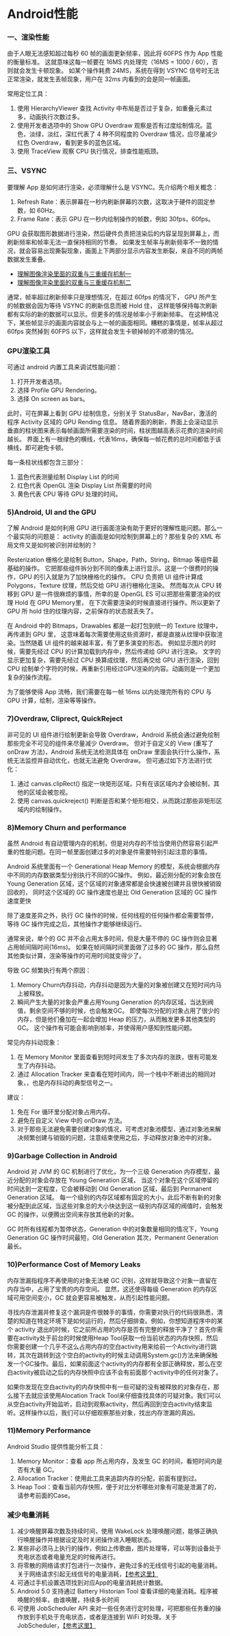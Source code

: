Android性能
===

### 一、渲染性能

由于人眼无法感知超过每秒 60 帧的画面更新频率，因此将 60FPS 作为 App 性能的衡量标准。
这就意味这每一帧要在 16MS 内处理完（16MS = 1000 / 60），否则就会发生卡顿现象。
如某个操作耗费 24MS，系统在得到 VSYNC 信号时无法正常渲染，就发生丢帧现象，用户在 32ms 内看到的会是同一帧画面。

常用定位工具：

1. 使用 HierarchyViewer 查找 Activity 中布局是否过于复杂，如重叠元素过多，动画执行次数过多。
2. 使用开发者选项中的 Show GPU Overdraw 观察是否有过度绘制情况。蓝色，淡绿，淡红，深红代表了 4 种不同程度的 Overdraw 情况，应尽量减少红色 Overdraw，看到更多的蓝色区域。
3. 使用 TraceView 观察 CPU 执行情况，排查性能瓶颈。

### 三、VSYNC

要理解 App 是如何进行渲染，必须理解什么是 VSYNC。先介绍两个相关概念：

1. Refresh Rate：表示屏幕在一秒内刷新屏幕的次数，这取决于硬件的固定参数，如 60Hz。
2. Frame Rate：表示 GPU 在一秒内绘制操作的帧数，例如 30fps，60fps。

GPU 会获取图形数据进行渲染，然后硬件负责把渲染后的内容呈现到屏幕上，而刷新频率和帧率无法一直保持相同的节奏。
如果发生帧率与刷新频率不一致的情况，就会容易出现撕裂现象，画面上下两部分显示内容发生断裂，来自不同的两帧数据发生重叠。

- [理解图像渲染里面的双重与三重缓存机制一](http://source.android.com/devices/graphics/index.html)
- [理解图像渲染里面的双重与三重缓存机制二](http://article.yeeyan.org/view/37503/304664)

通常，帧率超过刷新频率只是理想情况，在超过 60fps 的情况下，
GPU 所产生的帧数据会因为等待 VSYNC 的刷新信息而被 Hold 住，
这样能够保持每次刷新都有实际的新的数据可以显示。但更多的情况是帧率小于刷新频率。
在这种情况下，某些帧显示的画面内容就会与上一帧的画面相同。糟糕的事情是，帧率从超过 60fps 突然掉到 60FPS 以下，这样就会发生卡顿掉帧的不顺滑的情况。

### GPU渲染工具

可通过 android 内置工具来调试性能问题：

1. 打开开发者选项。
2. 选择 Profile GPU Rendering。
3. 选择 On screen as bars。

此时，可在屏幕上看到 GPU 绘制信息，分别关于 StatusBar，NavBar，激活的程序 Activity 区域的 GPU Rending 信息。
随着界面的刷新，界面上会滚动显示垂直的柱状图来表示每帧画面所需要渲染的时间，柱状图越高表示花费的渲染时间越长。
界面上有一根绿色的横线，代表16ms，确保每一帧花费的总时间都低于该横线，即可避免卡顿。

每一条柱状线都包含三部分：

1. 蓝色代表测量绘制 Display List 的时间
2. 红色代表 OpenGL 渲染 Display List 所需要的时间
3. 黄色代表 CPU 等待 GPU 处理的时间。

### 5)Android, UI and the GPU

了解 Android 是如何利用 GPU 进行画面渲染有助于更好的理解性能问题。那么一个最实际的问题是：
activity 的画面是如何绘制到屏幕上的？那些复杂的 XML 布局文件又是如何被识别并绘制的？

Resterization 栅格化是绘制 Button，Shape，Path，String，Bitmap 等组件最基础的操作。
它把那些组件拆分到不同的像素上进行显示。这是一个很费时的操作，GPU 的引入就是为了加快栅格化的操作。
CPU 负责把 UI 组件计算成 Polygons，Texture 纹理，然后交给 GPU 进行栅格化渲染。
然而每次从 CPU 转移到 GPU 是一件很麻烦的事情，所幸的是 OpenGL ES 可以把那些需要渲染的纹理 Hold 在 GPU Memory里，
在下次需要渲染的时候直接进行操作。所以更新了 GPU 所 hold 住的纹理内容，之前保存的状态就丢失了。

在 Android 中的 Bitmaps，Drawables 都是一起打包到统一的 Texture 纹理中，再传递到 GPU 里，
这意味着每次需要使用这些资源时，都是直接从纹理中获取渲染。当然随着 UI 组件的越来越丰富，有了更多演变的形态。
例如显示图片的时候，需要先经过 CPU 的计算加载到内存中，然后传递给 GPU 进行渲染。
文字的显示更加复杂，需要先经过 CPU 换算成纹理，然后再交给 GPU 进行渲染，回到 CPU 绘制单个字符的时候，再重新引用经过GPU渲染的内容。动画则是一个更加复杂的操作流程。

为了能够使得 App 流畅，我们需要在每一帧 16ms 以内处理完所有的 CPU 与 GPU 计算，绘制，渲染等等操作。

### 7)Overdraw, Cliprect, QuickReject

非可见的 UI 组件进行绘制更新会导致 Overdraw，Android 系统会通过避免绘制那些完全不可见的组件来尽量减少 Overdraw。
但对于自定义的 View (重写了 onDraw 方法)，Android 系统无法检测具体在 onDraw 里面会执行什么操作，系统无法监控并自动优化，也就无法避免 Overdraw。
但可通过如下方法进行优化：

1. 通过 canvas.clipRect() 指定一块矩形区域，只有在该区域内才会被绘制，其他的区域会被忽视。
2. 使用 canvas.quickreject() 判断是否和某个矩形相交，从而跳过那些非矩形区域内的绘制操作。

### 8)Memory Churn and performance

虽然 Android 有自动管理内存的机制，但是对内存的不恰当使用仍然容易引起严重的性能问题。在同一帧里面创建过多的对象是件需要特别引起注意的事情。

Android 系统里面有一个 Generational Heap Memory 的模型，系统会根据内存中不同的内存数据类型分别执行不同的GC操作。
例如，最近刚分配的对象会放在 Young Generation 区域，这个区域的对象通常都是会快速被创建并且很快被销毁回收的，
同时这个区域的 GC 操作速度也是比 Old Generation 区域的 GC 操作速度更快

除了速度差异之外，执行 GC 操作的时候，任何线程的任何操作都会需要暂停，等待 GC 操作完成之后，其他操作才能够继续运行。

通常来说，单个的 GC 并不会占用太多时间，但是大量不停的 GC 操作则会显著占用帧间隔时间(16ms)。
如果在帧间隔时间里面做了过多的 GC 操作，那么自然其他类似计算，渲染等操作的可用时间就变得少了。

导致 GC 频繁执行有两个原因：

1. Memory Churn内存抖动，内存抖动是因为大量的对象被创建又在短时间内马上被释放。
2. 瞬间产生大量的对象会严重占用Young Generation 的内存区域，当达到阀值，剩余空间不够的时候，也会触发GC。
即使每次分配的对象占用了很少的内存，但是他们叠加在一起会增加 Heap 的压力，从而触发更多其他类型的GC。
这个操作有可能会影响到帧率，并使得用户感知到性能问题。

常见内存抖动现象：

1. 在 Memory Monitor 里面查看到短时间发生了多次内存的涨跌，很有可能发生了内存抖动。
2. 通过 Allocation Tracker 来查看在短时间内，同一个栈中不断进出的相同对象，，也是内存抖动的典型信号之一。

建议：

1. 免在 For 循环里分配对象占用内存。
2. 避免在自定义 View 中的 onDraw 方法。
3. 对于那些无法避免需要创建对象的情况，可考虑对象池模型，通过对象池来解决频繁创建与销毁的问题，注意结束使用之后，手动释放对象池中的对象。

### 9)Garbage Collection in Android

Android 对 JVM 的 GC 机制进行了优化，为一个三级 Generation 内存模型，最近分配的对象会存放在 Young Generation 区域，
当这个对象在这个区域停留的时间达到一定程度，它会被移动到 Old Generation 区域，最后到 Permanent Generation 区域。
每一个级别的内存区域都有固定的大小，此后不断有新的对象被分配到此区域，当这些对象总的大小快达到这一级别内存区域的阀值时，会触发 GC 的操作，以便腾出空间来存放其他新的对象。

GC 时所有线程都为暂停状态，Generation 中的对象数量相同的情况下，Young Generation GC 操作时间最短，Old Generation 其次，Permanent Generation 最长。

### 10)Performance Cost of Memory Leaks

内存泄漏指程序不再使用的对象无法被 GC 识别，这样就导致这个对象一直留在内存当中，占用了宝贵的内存空间。
显然，这还使得每级 Generation 的内存区域可用空间变小，GC 就会更容易被触发，从而引起性能问题。

寻找内存泄漏并修复这个漏洞是件很棘手的事情，你需要对执行的代码很熟悉，清楚的知道在特定环境下是如何运行的，然后仔细排查。例如，你想知道程序中的某个 activity 退出的时候，它之前所占用的内存是否有完整的释放干净了？首先你需要在activity处于前台的时候使用Heap Tool获取一份当前状态的内存快照，然后你需要创建一个几乎不这么占用内存的空白activity用来给前一个Activity进行跳转，其次在跳转到这个空白的activity的时候主动调用System.gc()方法来确保触发一个GC操作。最后，如果前面这个activity的内存都有全部正确释放，那么在空白activity被启动之后的内存快照中应该不会有前面那个activity中的任何对象了。

如果你发现在空白activity的内存快照中有一些可疑的没有被释放的对象存在，那么接下去就应该使用Alocation Track Tool来仔细查找具体的可疑对象。我们可以从空白activity开始监听，启动到观察activity，然后再回到空白activity结束监听。这样操作以后，我们可以仔细观察那些对象，找出内存泄漏的真凶。

### 11)Memory Performance

Android Studio 提供性能分析工具：

1. Memory Monitor：查看 app 所占用内存，及发生 GC 的时间，看短时间内是否有大量 GC。
2. Allocation Tracker：使用此工具来追踪内存的分配，前面有提到过。
3. Heap Tool：查看当前内存快照，便于对比分析哪些对象有可能是泄漏了的，请参考前面的Case。

### 减少电量消耗

1. 减少唤醒屏幕次数及持续时间，使用 WakeLock 处理唤醒问题，能够正确执行唤醒操作并根据设定及时关闭操作进入睡眠状态。
2. 某些非必须马上执行的操作，例如上传歌曲，图片处理等，可以等到设备处于充电状态或者电量充足的时候再进行。
3. 将零散的网络请求打包进行一次操作，避免过多的无线信号引起的电量消耗。关于网络请求引起无线信号的电量消耗，[【参考这里】](http://hukai.me/android-training-course-in-chinese/connectivity/efficient-downloads/efficient-network-access.html)
4. 可通过手机设置选项找到对应App的电量消耗统计数据。
5. Android 5.0 支持通过 Battery Historian Tool 查看详细的电量消耗。程序被唤醒的频率，由谁唤醒，持续多长时间
6. 可使用 JobScheduler API 来对一些任务进行定时处理，可把那些任务重的操作放到手机处于充电状态，或者是连接到 WiFi 时处理。关于 JobScheduler，[【参考这里】](http://hukai.me/android-training-course-in-chinese/background-jobs/scheduling/index.html)


